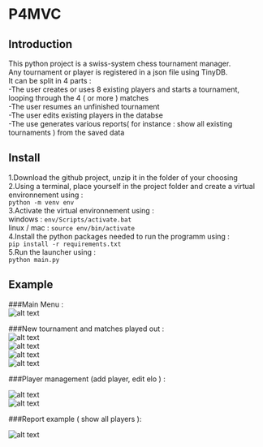 
# P4MVC

## Introduction

This python project is a swiss-system chess tournament manager.  
Any tournament or player is registered in a json file using TinyDB.  
It can be split in 4 parts :  
-The user creates or uses 8 existing players and starts a tournament, looping through the 4 ( or more ) matches  
-The user resumes an unfinished tournament  
-The user edits existing players in the databse  
-The use generates various reports( for instance : show all existing tournaments ) from the saved data  

## Install
1.Download the github project, unzip it in the folder of your choosing  
2.Using a terminal, place yourself in the project folder and create a virtual environnement using :  
`python -m venv env`  
3.Activate the virtual environnement using :  
windows : `env/Scripts/activate.bat`  
linux / mac : `source env/bin/activate`  
4.Install the python packages needed to run the programm using :  
`pip install -r requirements.txt`  
5.Run the launcher using :  
`python main.py`  

## Example
###Main Menu :  
![alt text](P4examples/Capture.PNG)  

###New tournament and matches played out :  
![alt text](P4examples/Capture2.PNG)  
![alt text](P4examples/Capture3.PNG)  
![alt text](P4examples/Capture4.PNG)  
![alt text](P4examples/Capture5.PNG)  

###Player management (add player, edit elo ) :  

![alt text](P4examples/Capture6.PNG)  
![alt text](P4examples/Capture8.PNG)  

###Report example ( show all players ):  

![alt text](P4examples/Capture9.PNG)  







